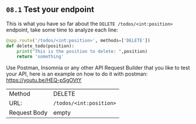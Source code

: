 ## `08.1` Test your endpoint

This is what you have so far about the `DELETE /todos/<int:position>` endpoint, take some time to analyze each line:

```python
@app.route('/todos/<int:position>', methods=['DELETE'])
def delete_todo(position):
    print("This is the position to delete: ",position)
    return 'something'
```
Use Postman, Insomnia or any other API Request Builder that you like to test your API, here is an example on how to do it with postman:
https://youtu.be/HEQ-pSgOVtY

|  |  |
| ------ | -------- |
| Method | DELETE |
| URL: | `/todos/<int:position>` |
| Request Body | empty |

